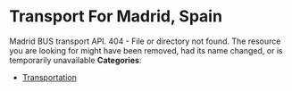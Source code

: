 # Transport For Madrid, Spain


Madrid BUS transport API. 404 - File or directory not found. The resource you are looking for might have been removed, had its name changed, or is temporarily unavailable
**Categories**:

- [Transportation](https://github/awesome-apis/awesome-apis#transportation)



